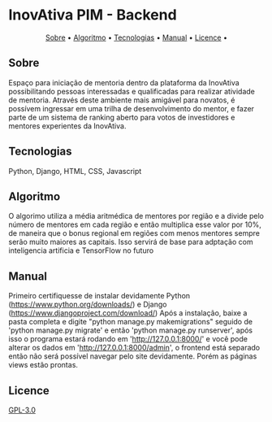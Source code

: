 # InovAtiva PIM - Backend

<p align="center">
 <a href="#Sobre">Sobre</a> •
 <a href="#Algoritmo">Algoritmo</a> • 
 <a href="#Tecnologias">Tecnologias</a> • 
 <a href="#Manual">Manual</a> • 
 <a href="#Licence">Licence</a> • 
</p>


## Sobre
Espaço para iniciação de mentoria dentro da plataforma da InovAtiva possibilitando pessoas interessadas e qualificadas para realizar atividade de mentoria.
Através deste ambiente mais amigável para novatos, é possívem ingressar em uma trilha de desenvolvimento do mentor, e fazer parte de um sistema de ranking aberto para votos de investidores e mentores experientes da InovAtiva.


## Tecnologias
Python, Django, HTML, CSS, Javascript

## Algoritmo
O algorimo utiliza a média aritmédica de mentores por região e a divide pelo número de mentores em cada região e então multiplica esse valor por 10%, de maneira que o bonus regional em regiões com menos mentores sempre serão muito maiores as capitais. Isso servirá de base para adptação com inteligencia artificia e TensorFlow no futuro

## Manual
Primeiro certifiquesse de instalar devidamente Python (https://www.python.org/downloads/) e Django (https://www.djangoproject.com/download/)
Após a instalação, baixe a pasta completa e digite "python manage.py makemigrations" seguido de 'python manage.py migrate' e então 'python manage.py runserver', após isso o programa estará rodando em 'http://127.0.0.1:8000/' e você pode alterar os dados em 'http://127.0.0.1:8000/admin', o frontend está separado então não será possível navegar pelo site devidamente. Porém as páginas views estão prontas.

## Licence
[GPL-3.0](https://www.gnu.org/licenses/gpl-3.0.en.html)
